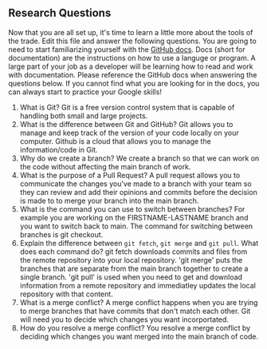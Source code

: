 ## Research Questions 

Now that you are all set up, it's time to learn a little more about the tools of the trade. Edit this file and answer the following questions. You are going to need to start familiarizing yourself with the [GitHub docs](https://docs.github.com/en). Docs (short for documentation) are the instructions on how to use a languge or program. A large part of your job as a developer will be learning how to read and work with documentation. Please reference the GitHub docs when answering the questions below. If you cannot find what you are looking for in the docs, you can always start to practice your Google skills!

1. What is Git? Git is a free version control system that is capable of
handling both small and large projects. 
2. What is the difference between Git and GitHub? Git allows you to manage
and keep track of the version of your code locally on your computer. Github
is a cloud that allows you to manage the information/code in Git. 
3. Why do we create a branch? We create a branch so that we can work on the
code without affecting the main branch of work. 
4. What is the purpose of a Pull Request? A pull request allows you to 
communicate the changes you've made to a branch with your team so they can 
review and add their opinions and commits before the decision is made to to 
merge your branch into the main branch.
5. What is the command you can use to switch between branches? For example you are working on the FIRSTNAME-LASTNAME branch and you want to switch back to main.
The command for switching between branches is git checkout.
6. Explain the difference between `git fetch`, `git merge`  and `git pull`. What does each command do?
git fetch downloads commits and files from the remote repository into your
local repository. 
'git merge' puts the branches that are separate from the main branch together
to create a single branch. 
'git pull' is used when you need to get and download information from a 
remote repository and immediatley updates the local repository with that content.
7. What is a merge conflict? A merge conflict happens when you are trying to 
merge branches that have commits that don't match each other. Git will need you to decide which changes you want incorportated.
8. How do you resolve a merge conflict? You resolve a merge conflict by
deciding which changes you want merged into the main branch of code. 
